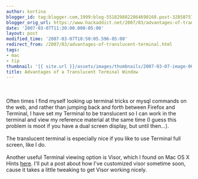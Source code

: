 ```yaml
---
author: kortina
blogger_id: tag:blogger.com,1999:blog-5518298822864690168.post-328587574831989055
blogger_orig_url: https://www.hackaddict.net/2007/03/advantages-of-translucent-terminal.html
date: '2007-03-07T11:30:00.000-05:00'
layout: post
modified_time: '2007-03-07T10:50:05.596-05:00'
redirect_from: /2007/03/advantages-of-translucent-terminal.html
tags:
- mac
- tip
thumbnail: '{{ site.url }}/assets/images/thumbnails/2007-03-07-image-0000.jpg'
title: Advantages of a Translucent Terminal Window
---
```


<img alt="" border="0" id="BLOGGER_PHOTO_ID_5039208670702867554" src="{{ site.url }}/assets/images/posts/2007-03-07-image-0000.jpg" style="float:left; margin:0 10px 10px 0; "/><br/><br/>Often times I find myself looking up terminal tricks or mysql commands on the web, and rather than jumping back and forth between Firefox and Terminal, I have set my Terminal to be translucent so I can work in the terminal and view my reference material at the same time (I guess this problem is moot if you have a dual screen display, but until then...).<br/><br/>The translucent terminal is especially nice if you like to use Terminal full screen, like I do.<br/><br/>Another useful Terminal viewing option is Visor, which I found on Mac OS X Hints <a href="http://www.macosxhints.com/article.php?story=20070122130926444">here</a>.  I'll put a post about how I've customized visor sometime soon, cause it takes a little tweaking to get Visor working nicely.